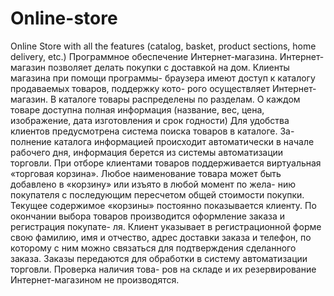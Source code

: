 # Online-store
Online Store with all the features (catalog, basket, product sections, home delivery, etc.)
Программное обеспечение Интернет-магазина.
Интернет-магазин позволяет делать покупки с доставкой на дом. Клиенты магазина при 
помощи программы- браузера имеют доступ к каталогу продаваемых товаров, поддержку кото-
рого осуществляет Интернет-магазин. В каталоге товары распределены по разделам. О каждом товаре доступна полная информация (название, вес, цена, изображение, дата изготовления и 
срок годности) Для удобства клиентов предусмотрена система поиска товаров в каталоге. За-
полнение каталога информацией происходит автоматически в начале рабочего дня, информация 
берется из системы автоматизации торговли.
При отборе клиентами товаров поддерживается виртуальная «торговая корзина». Любое 
наименование товара может быть добавлено в «корзину» или изъято в любой момент по жела-
нию покупателя с последующим пересчетом общей стоимости покупки. Текущее содержимое 
«корзины» постоянно показывается клиенту.
По окончании выбора товаров производится оформление заказа и регистрация покупате-
ля. Клиент указывает в регистрационной форме свою фамилию, имя и отчество, адрес доставки 
заказа и телефон, по которому с ним можно связаться для подтверждения сделанного заказа. 
Заказы передаются для обработки в систему автоматизации торговли. Проверка наличия това-
ров на складе и их резервирование Интернет-магазином не производятся.
